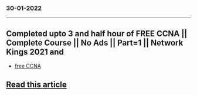 ### 30-01-2022
---



## Completed upto 3 and half hour of FREE CCNA || Complete Course || No Ads || Part=1 || Network Kings 2021 and 

- [free CCNA](https://www.youtube.com/watch?v=rv3QK2UquxM&t=0s&ab_channel=NetworkKings)


## [Read this article](https://github.com/MichaelCade/90DaysOfDevOps/blob/main/Days/day08.md)

